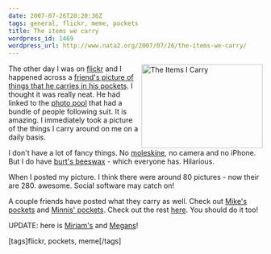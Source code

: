 ```yaml
---
date: 2007-07-26T20:20:36Z
tags: general, flickr, meme, pockets
title: The items we carry
wordpress_id: 1469
wordpress_url: http://www.nata2.org/2007/07/26/the-items-we-carry/
---
```


<a href="http://www.flickr.com/photos/natatwo/888324150/" title="Photo Sharing"><img src="http://farm2.static.flickr.com/1172/888324150_a1450e61d6_m.jpg" alt="The Items I Carry" align="right" height="166" width="240" /></a>The other day I was on <a href="http://flickr.com">flickr</a> and I happened across a <a href="http://www.flickr.com/photos/thepaperbrigade/887687018/in/pool-theitemswecarry/">friend's picture of things that he carries in his pockets</a>. I thought it was really neat. He had linked to the <a href="http://www.flickr.com/groups/theitemswecarry/pool/">photo pool</a> that had a bundle of people following suit. It is amazing. I immediately took a picture of the things I carry around on me on a daily basis.

I don't have a lot of fancy things. No <a href="http://en.wikipedia.org/wiki/Moleskine">moleskine</a>, no camera and no iPhone. But I do have <a href="http://en.wikipedia.org/wiki/Burt%27s_Bees">burt's beeswax</a> - which everyone has. Hilarious.

When I posted my picture. I think there were around 80 pictures - now their are 280. awesome. Social software may catch on!

A couple friends have posted what they carry as well. Check out <a href="http://flickr.com/photos/proxient/900680283/">Mike's pockets</a> and <a href="http://flickr.com/photos/kevinminnis/905254170/">Minnis' pockets</a>. Check out the rest <a href="http://www.flickr.com/groups/theitemswecarry/pool/">here</a>. You should do it too!

UPDATE: here is <a href="http://flickr.com/photos/17404820@N00/917090522/">Miriam's</a> and <a href="http://flickr.com/photos/meganwesterkamp/908199303/">Megans</a>!
<p class="wlWriterSmartContent" id="0767317B-992E-4b12-91E0-4F059A8CECA8:6119c51c-4ae4-4141-b0c8-ba73de20190d" contenteditable="false" style="margin: 0px; padding: 0px; display: inline">[tags]flickr, pockets, meme[/tags]</p>
